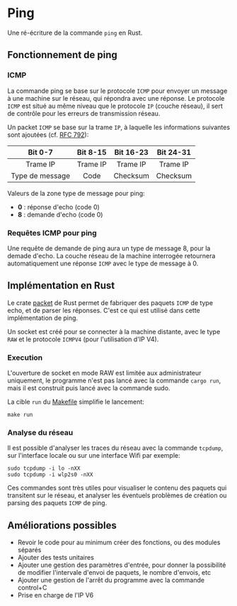 # Ping

Une ré-écriture de la commande `ping` en Rust.

## Fonctionnement de ping

### ICMP

La commande ping se base sur le protocole `ICMP` pour envoyer un message à une machine sur le réseau, 
qui répondra avec une réponse. Le protocole `ICMP` est situé au même niveau que le protocole `IP` (couche réseau), 
il sert de contrôle pour les erreurs de transmission réseau.

Un packet `ICMP` se base sur la trame `IP`, à laquelle les informations suivantes sont ajoutées (cf. [RFC 792](https://datatracker.ietf.org/doc/html/rfc792)):

|      Bit 0-7     |      Bit 8-15    |     Bit 16-23    |     Bit 24-31    |
|:----------------:|:----------------:|:----------------:|:----------------:|
|     Trame IP     |     Trame IP     |     Trame IP     |     Trame IP     |
| Type de message  |        Code      |     Checksum     |     Checksum     |

Valeurs de la zone type de message pour ping:

 - **0** : réponse d'echo (code 0)
 - **8** : demande d'echo (code 0)

### Requêtes ICMP pour ping

Une requête de demande de ping aura un type de message 8, pour la demade d'echo. La couche réseau de la machine 
interrogée retournera automatiquement une réponse `ICMP` avec le type de message à 0.

## Implémentation en Rust

Le crate [packet](https://docs.rs/packet/latest/packet/) de Rust permet de fabriquer des paquets `ICMP` de type echo, et de parser les réponses.
C'est ce qui est utilisé dans cette implémentation de ping.

Un socket est créé pour se connecter à la machine distante, avec le type `RAW` et le protocole `ICMPV4` (pour l'utilisation d'IP V4).

### Execution

L'ouverture de socket en mode RAW est limitée aux administrateur uniquement, le programme n'est pas lancé avec la commande `cargo run`, 
mais il est construit puis lancé avec la commande sudo.

La cible `run` du [Makefile](Makefile) simplifie le lancement:

```
make run
```

### Analyse du réseau

Il est possible d'analyser les traces du réseau avec la commande `tcpdump`, sur l'interface locale ou sur une interface Wifi par exemple:

```
sudo tcpdump -i lo -nXX
sudo tcpdump -i wlp2s0 -nXX
```

Ces commandes sont très utiles pour visualiser le contenu des paquets qui transitent sur le réseau, et analyser les éventuels problèmes de 
création ou parsing des paquets `ICMP` de ping.

## Améliorations possibles

 - Revoir le code pour au minimum créer des fonctions, ou des modules séparés
 - Ajouter des tests unitaires
 - Ajouter une gestion des paramètres d'entrée, pour donner la possibilité de modifier l'intervale d'envoi de paquets, le nombre d'envois, etc
 - Ajouter une gestion de l'arrêt du programme avec la commande control+C
 - Prise en charge de l'IP V6